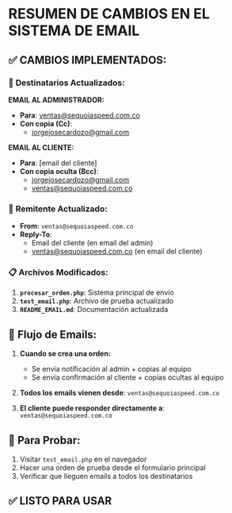 # RESUMEN DE CAMBIOS EN EL SISTEMA DE EMAIL

## ✅ CAMBIOS IMPLEMENTADOS:

### 📧 **Destinatarios Actualizados:**

**EMAIL AL ADMINISTRADOR:**
- **Para**: ventas@sequoiaspeed.com.co
- **Con copia (Cc)**: 
  - jorgejosecardozo@gmail.com

**EMAIL AL CLIENTE:**
- **Para**: [email del cliente]
- **Con copia oculta (Bcc)**:
  - jorgejosecardozo@gmail.com
  - ventas@sequoiaspeed.com.co

### 📮 **Remitente Actualizado:**
- **From**: `ventas@sequoiaspeed.com.co`
- **Reply-To**: 
  - Email del cliente (en email del admin)
  - ventas@sequoiaspeed.com.co (en email del cliente)

### 📋 **Archivos Modificados:**
1. **`procesar_orden.php`**: Sistema principal de envío
2. **`test_email.php`**: Archivo de prueba actualizado
3. **`README_EMAIL.md`**: Documentación actualizada

## 🔄 **Flujo de Emails:**

1. **Cuando se crea una orden:**
   - Se envía notificación al admin + copias al equipo
   - Se envía confirmación al cliente + copias ocultas al equipo

2. **Todos los emails vienen desde**: `ventas@sequoiaspeed.com.co`

3. **El cliente puede responder directamente a**: `ventas@sequoiaspeed.com.co`

## 🧪 **Para Probar:**
1. Visitar `test_email.php` en el navegador
2. Hacer una orden de prueba desde el formulario principal
3. Verificar que lleguen emails a todos los destinatarios

## ✅ **LISTO PARA USAR**
